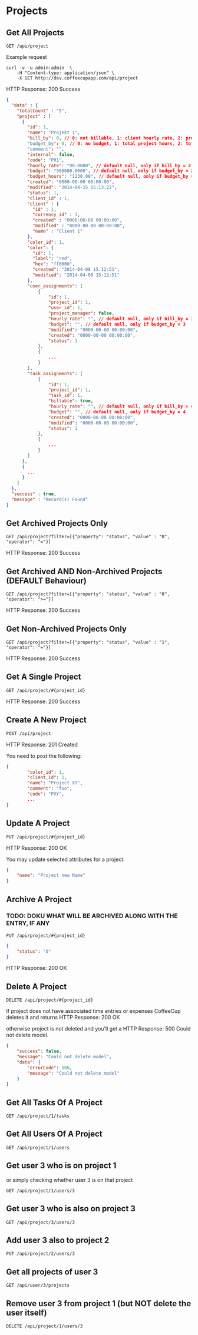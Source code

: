 # Projects

## Get All Projects

`GET /api/project`

Example request

```shell
curl -v -u admin:admin  \
	-H "Content-type: application/json" \
	-X GET http://dev.coffeecupapp.com/api/project
```

HTTP Response: 200 Success

```json
{
  "data" : {
    "totalCount" : "5",
    "project" : [
      {
        "id": 1,
        "name": "Projekt 1",
        "bill_by": 0, // 0: not billable, 1: client hourly rate, 2: project hourly rate, 3: user hourly rate, 4: task hourly rate
        "budget_by": 0, // 0: no budget, 1: total project hours, 2: total project amount, 3: budget per user, 4: budget per task 
        "comment": "",
        "internal": false,
        "code": "PR1",
        "hourly_rate": "90.0000", // default null, only if bill_by = 2
        "budget": "900000.0000", // default null, only if budget_by = 2
        "budget_hours": "1230.00", // default null, only if budget_by = 1
        "created": "0000-00-00 00:00:00",
        "modified": "2014-04-15 15:13:22",
        "status": 1,
        "client_id" : 1,
        "client" : {
          "id" : 1,
          "currency_id" : 1,
          "created" : "0000-00-00 00:00:00",
          "modified" : "0000-00-00 00:00:00",
          "name" : "Client 1"
        },
        "color_id": 1,
        "color": {
          "id": 1,
          "label": "red",
          "hex": "ff0000",
          "created": "2014-04-08 15:12:51",
          "modified": "2014-04-08 15:12:51"
        },
        "user_assignments": [
            {
                "id": 1,
                "project_id": 1,
                "user_id": 1,
                "project_manager": false,
                "hourly_rate": "", // default null, only if bill_by = 3
                "budget": "", // default null, only if budget_by = 3
                "modified": "0000-00-00 00:00:00",
                "created": "0000-00-00 00:00:00",
                "status": 1
            },
            {
                ...
            }
        ],
        "task_assignments": [
            {
                "id": 1,
                "project_id": 1,
                "task_id": 1,
                "billable": true,
                "hourly_rate": "", // default null, only if bill_by = 4
                "budget": "", // default null, only if budget_by = 4
                "created": "0000-00-00 00:00:00",
                "modified": "0000-00-00 00:00:00",
                "status": 1
            },
            {
                ...
            }
        ]
      },
      {
        ...
      }
    ]
  },
  "success" : true,
  "message" : "Record(s) Found"
}
```

## Get Archived Projects Only

`GET /api/project?filter=[{"property": "status", "value" : "0", "operator": "="}]`

HTTP Response: 200 Success

## Get Archived AND Non-Archived Projects (DEFAULT Behaviour)

`GET /api/project?filter=[{"property": "status", "value" : "0", "operator": ">="}]`

HTTP Response: 200 Success

## Get Non-Archived Projects Only

`GET /api/project?filter=[{"property": "status", "value" : "1", "operator": "="}]`

HTTP Response: 200 Success

## Get A Single Project

`GET /api/project/#{project_id}`

HTTP Response: 200 Success


## Create A New Project

`POST /api/project`

HTTP Response: 201 Created

You need to post the following:

```json
{
        "color_id": 1,
        "client_id": 1,
        "name": "Project XY",
        "comment": "foo",
        "code": "PXY",
        ...
}
```

## Update A Project

`PUT /api/project/#{project_id}`

HTTP Response: 200 OK

You may update selected attributes for a project.

```json
{
    "name": "Project new Name"
}
```

## Archive A Project

### TODO: DOKU WHAT WILL BE ARCHIVED ALONG WITH THE ENTRY, IF ANY

`PUT /api/project/#{project_id}`

```json
{
    "status": "0"
}
```
HTTP Response: 200 OK

## Delete A Project

`DELETE /api/project/#{project_id}`

If project does not have associated time entries or expenses CoffeeCup deletes it and returns
HTTP Response: 200 OK

otherwise project is not deleted and you'll get a HTTP Response: 500 Could not delete model.

```json
{
    "success": false,
    "message": "Could not delete model",
    "data": {
        "errorCode": 500,
        "message": "Could not delete model"
    }
}
```


## Get All Tasks Of A Project

`GET /api/project/1/tasks`

## Get All Users Of A Project

`GET /api/project/1/users`

## Get user 3 who is on project 1
or simply checking whether user 3 is on that project

`GET /api/project/1/users/3`

## Get user 3 who is also on project 3

`GET /api/project/3/users/3`

## Add user 3 also to project 2

`PUT /api/project/2/users/3`

## Get all projects of user 3

`GET /api/user/3/projects`

## Remove user 3 from project 1 (but NOT delete the user itself)

`DELETE /api/project/1/users/3`

